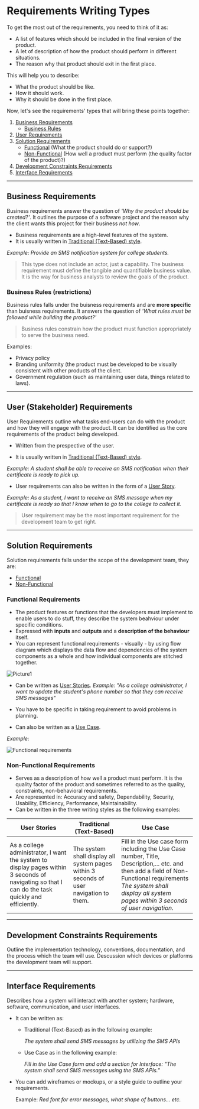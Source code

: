 # Requirements Writing Types
To get the most out of the requirements, you need to think of it as:
- A list of features which should be included in the final version of the product.
- A let of description of how the product should perform in different situations.
- The reason why that product should exit in the first place.

This will help you to describe:
- What the product should be like.
- How it should work.
- Why it should be done in the first place.

Now, let's see the requirements' types that will bring these points together:

1. [Business Requirements](https://github.com/SG-Eddin/Technical-Documentation-Best-Practices/blob/main/System-Documentation.md/Requirements.md/Requirements-Writing-Types.md#business-requirements)
   - [Business Rules](https://github.com/SG-Eddin/Technical-Documentation-Best-Practices/blob/main/System-Documentation.md/Requirements.md/Requirements-Writing-Types.md#business-rules-restrictions)
2. [User Requirements](https://github.com/SG-Eddin/Technical-Documentation-Best-Practices/blob/main/System-Documentation.md/Requirements.md/Requirements-Writing-Types.md#user-stakeholder-requirements) 
3. [Solution Requirements](https://github.com/SG-Eddin/Technical-Documentation-Best-Practices/blob/main/System-Documentation.md/Requirements.md/Requirements-Writing-Types.md#solution-requirements)
   - [Functional](https://github.com/SG-Eddin/Technical-Documentation-Best-Practices/blob/main/System-Documentation.md/Requirements.md/Requirements-Writing-Types.md#functional-requirements) (What the product should do or support?)
   - [Non-Functional](https://github.com/SG-Eddin/Technical-Documentation-Best-Practices/blob/main/System-Documentation.md/Requirements.md/Requirements-Writing-Types.md#non-functional-requirements) (How well a product must perform (the quality factor of the product)?)
4. [Development Constraints Requirements](https://github.com/SG-Eddin/Technical-Documentation-Best-Practices/blob/main/System-Documentation.md/Requirements.md/Requirements-Writing-Types.md#development-constraints-requirements)
5. [Interface Requirements](https://github.com/SG-Eddin/Technical-Documentation-Best-Practices/blob/main/System-Documentation.md/Requirements.md/Requirements-Writing-Types.md#interface-requirements)

-----------------------------------------------------------------------------------------------------------------------

## Business Requirements
Business requirements answer the question of *'Why the product should be created?'*. It outlines the purpose of a software project and the reason why the client wants this project for their business *not how*.

- Business requirements are a high-level features of the system.
- It is usually written in [Traditional (Text-Based) style](https://github.com/SG-Eddin/Technical-Documentation-Best-Practices/blob/main/System-Documentation.md/Requirements.md/Requirements-Writing-Styles.md#2-traditional-text-based).

*Example:
Provide an SMS notification system for college students.*

> This type does not include an actor, just a capability.
> The business requirement must define the tangible and quantifiable business value.
> It is the way for business analysts to review the goals of the product.


### Business Rules (restrictions)
Business rules falls under the buisness requirements and are **more specific** than buisness requirements. 
It answers the question of *'What rules must be followed while building the product?'*
> Business rules constrain how the product must function appropriately to serve the business need.

Examples:
- Privacy policy
- Branding uniformity (the product must be developed to be visually consistent with other products of the client.
- Government regulation (such as maintaining user data, things related to laws).

----------------------------------------------------------------------------------------------------------------------

## User (Stakeholder) Requirements
User Requirements outline what tasks end-users can do with the product and how they will engage with the product.
It can be identified as the core requirements of the product being developed.

- Written from the prespective of the user.

- It is usually written in [Traditional (Text-Based) style](https://github.com/SG-Eddin/Technical-Documentation-Best-Practices/blob/main/System-Documentation.md/Requirements.md/Requirements-Writing-Styles.md#2-traditional-text-based).

*Example:
A student shall be able to receive an SMS notification when their certificate is ready to pick up.*

- User requirements can also be written in the form of a [User Story](https://github.com/SG-Eddin/Technical-Documentation-Best-Practices/blob/main/System-Documentation.md/Requirements.md/Requirements-Writing-Styles.md#1-user-stories).

*Example:
As a student, I want to receive an SMS message when my certificate is ready so that I know when to go to the college to collect it.*

> User requirement may be the most important requirement for the development team to get right.
----------------------------------------------------------------------------------------------------------------

## Solution Requirements
Solution requirements falls under the scope of the development team, they are:
- [Functional](https://github.com/SG-Eddin/Technical-Documentation-Best-Practices/blob/main/System-Documentation.md/Requirements.md/Requirements-Writing-Types.md#functional-requirements)
- [Non-Functional](https://github.com/SG-Eddin/Technical-Documentation-Best-Practices/blob/main/System-Documentation.md/Requirements.md/Requirements-Writing-Types.md#non-functional-requirements)

### Functional Requirements

- The product features or functions that the developers must implement to enable users to do stuff, they describe the system beahviour under specific conditions.
- Expressed with **inputs** and **outputs** and a **description of the behaviour** itself.
- You can represent functional requirements - visually - by using flow diagram which displays the data flow and dependencies of the system components as a whole and how individual components are stitched together.
 
![Picture1](https://user-images.githubusercontent.com/60129693/112746773-6156e480-8fb1-11eb-97be-3cf1521e194b.png)

- Can be written as [User Stories](https://github.com/SG-Eddin/Technical-Documentation-Best-Practices/blob/main/System-Documentation.md/Requirements.md/Requirements-Writing-Styles.md#1-user-stories).
*Example: "As a college administrator, I want to update the student's phone number so that they can receive SMS messages"*

- You have to be specific in taking requirement to avoid problems in planning.

- Can also be written as a [Use Case](https://github.com/SG-Eddin/Technical-Documentation-Best-Practices/blob/main/System-Documentation.md/Requirements.md/Requirements-Writing-Styles.md#3-use-cases).

*Example:*

![Functional requirements](https://user-images.githubusercontent.com/60129693/112756320-eb6c7080-8fe4-11eb-9c24-51b27c816a50.jpg)


### Non-Functional Requirements
- Serves as a description of how well a product must perform. It is the quality factor of the product and sometimes referred to as the quality, constraints, non-behavioral requirements.
- Are represented in: Accuracy and safety, Dependability, Security, Usability, Efficiency, Performance, Maintainability.
- Can be written in the three writing styles as the following examples:

User Stories | Traditional (Text-Based) | Use Case
-------------|---------|-------------
As a college administrator, I want the system to display pages within 3 seconds of navigating so that I can do the task quickly and efficiently. | The system shall display all system pages within 3 seconds of user navigation to them. | Fill in the Use case form including the Use Case number, Title, Description,... etc. and then add a field of Non-Functional requirements *The system shall display all system pages within 3 seconds of user navigation.*


---------------------------------------------------------------------------------------------------------------------------------------------------------------
## Development Constraints Requirements
Outline the implementation technology, conventions, documentation, and the process which the team will use. Descussion which devices or platforms the development team will support.

------------------------------------------------------------------------------------------------------------

## Interface Requirements
Describes how a system will interact with another system; hardware, software, communication, and user interfaces.

- It can be written as:

  - Traditional (Text-Based) as in the following example: 
    
    *The system shall send SMS messages by utilizing the SMS APIs*

  - Use Case as in the following example: 
    
    *Fill in the Use Case form and add a section for Interface: "The system shall send SMS messages using the SMS APIs."*

- You can add wireframes or mockups, or a style guide to outline your requirements. 
   
   Example: *Red font for error messages, what shape of buttons... etc.*







